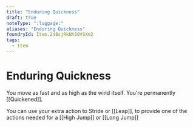 ```yaml
---
title: "Enduring Quickness"
draft: true
noteType: ":luggage:"
aliases: "Enduring Quickness"
foundryId: Item.2d8sjRkNhS0VSXm2
tags:
  - Item
---
```


# Enduring Quickness

You move as fast and as high as the wind itself. You're permanently [[Quickened]].

You can use your extra action to Stride or [[Leap]], to provide one of the actions needed for a [[High Jump]] or [[Long Jump]]
